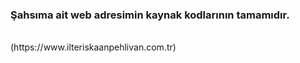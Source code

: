 <h3>Şahsıma ait web adresimin kaynak kodlarının tamamıdır.</h3>
<br>(https://www.ilteriskaanpehlivan.com.tr)
